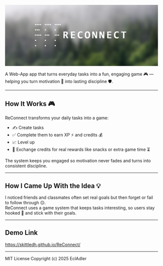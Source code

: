 ![image alt](https://github.com/SkittleDH/ReConnect/blob/b9ab8f5cbe5557f0a2d46580964c495008646e52/Banner%20Reconnect.png)

A Web-App app that turns everyday tasks into a fun, engaging game 🎮 — helping you turn motivation 💪 into lasting discipline 🛡️.

---

## How It Works 🎮
ReConnect transforms your daily tasks into a game:  
- ✍️ Create tasks  
- ✅ Complete them to earn XP ⚡ and credits 💰  
- 📈 Level up  
- 🍫 Exchange credits for real rewards like snacks or extra game time ⏳  

The system keeps you engaged so motivation never fades and turns into consistent discipline.

---

## How I Came Up With the Idea 💡
I noticed friends and classmates often set real goals but then forget or fail to follow through 😔.  
ReConnect uses a game system that keeps tasks interesting, so users stay hooked 🎯 and stick with their goals.

---

## Demo Link
https://skittledh.github.io/ReConnect/

---

MIT License
Copyright (c) 2025 EclAdler
